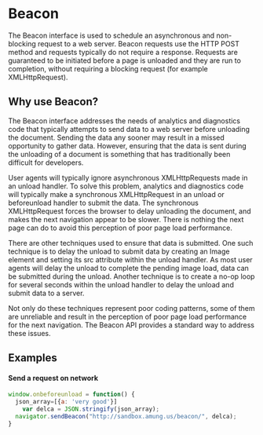 # Beacon
The Beacon interface is used to schedule an asynchronous and non-blocking request to a web server. Beacon requests use the HTTP POST method and requests typically do not require a response. Requests are guaranteed to be initiated before a page is unloaded and they are run to completion, without requiring a blocking request (for example XMLHttpRequest).

## Why use Beacon?
The Beacon interface addresses the needs of analytics and diagnostics code that typically attempts to send data to a web server before unloading the document. Sending the data any sooner may result in a missed opportunity to gather data. However, ensuring that the data is sent during the unloading of a document is something that has traditionally been difficult for developers.

User agents will typically ignore asynchronous XMLHttpRequests made in an unload handler. To solve this problem, analytics and diagnostics code will typically make a synchronous XMLHttpRequest in an unload or beforeunload handler to submit the data. The synchronous XMLHttpRequest forces the browser to delay unloading the document, and makes the next navigation appear to be slower. There is nothing the next page can do to avoid this perception of poor page load performance.

There are other techniques used to ensure that data is submitted. One such technique is to delay the unload to submit data by creating an Image element and setting its src attribute within the unload handler. As most user agents will delay the unload to complete the pending image load, data can be submitted during the unload. Another technique is to create a no-op loop for several seconds within the unload handler to delay the unload and submit data to a server.

Not only do these techniques represent poor coding patterns, some of them are unreliable and result in the perception of poor page load performance for the next navigation. The Beacon API provides a standard way to address these issues.

## Examples
#### Send a request on network
```js
window.onbeforeunload = function() {
  json_array=[{a: 'very good'}]
	var delca = JSON.stringify(json_array);
  navigator.sendBeacon("http://sandbox.amung.us/beacon/", delca);
}
```